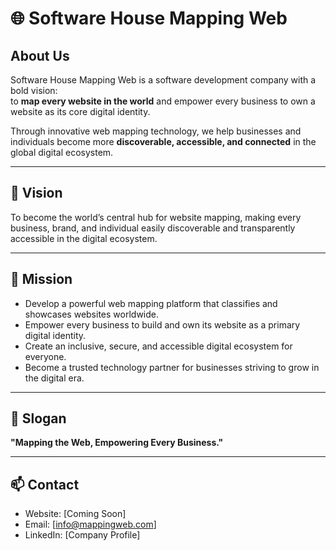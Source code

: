 # 🌐 Software House Mapping Web

## About Us
Software House Mapping Web is a software development company with a bold vision:  
to **map every website in the world** and empower every business to own a website as its core digital identity.  

Through innovative web mapping technology, we help businesses and individuals become more **discoverable, accessible, and connected** in the global digital ecosystem.  

---

## 🚀 Vision
To become the world’s central hub for website mapping, making every business, brand, and individual easily discoverable and transparently accessible in the digital ecosystem.  

---

## 🎯 Mission
- Develop a powerful web mapping platform that classifies and showcases websites worldwide.  
- Empower every business to build and own its website as a primary digital identity.  
- Create an inclusive, secure, and accessible digital ecosystem for everyone.  
- Become a trusted technology partner for businesses striving to grow in the digital era.  

---

## 📌 Slogan
**"Mapping the Web, Empowering Every Business."**

---

## 📫 Contact
- Website: [Coming Soon]  
- Email: [info@mappingweb.com]  
- LinkedIn: [Company Profile]  


